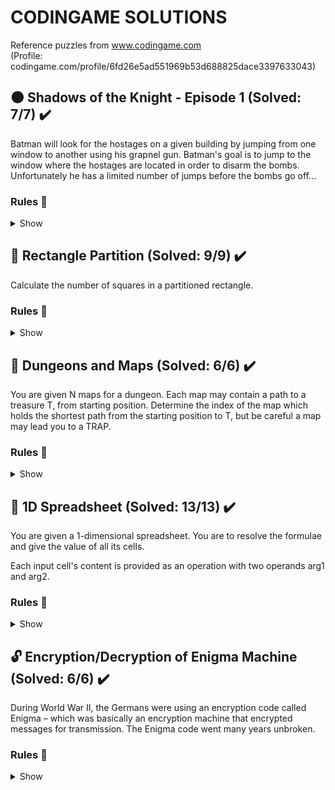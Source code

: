 # CODINGAME SOLUTIONS

Reference puzzles from www.codingame.com  
(Profile: codingame.com/profile/6fd26e5ad551969b53d688825dace3397633043)

## :new_moon: Shadows of the Knight - Episode 1 (Solved: 7/7) :heavy_check_mark:

Batman will look for the hostages on a given building by jumping from one window to another using his grapnel gun. Batman's goal is to jump to the window where the hostages are located in order to disarm the bombs. Unfortunately he has a limited number of jumps before the bombs go off...

### Rules :book:

<details>
  <summary>Show</summary>

Before each jump, the heat-signature device will provide Batman with the direction of the bombs based on Batman current position:  
  
U (Up)  
UR (Up-Right)  
R (Right)  
DR (Down-Right)  
D (Down)  
DL (Down-Left)  
L (Left)  
UL (Up-Left)  

Your mission is to program the device so that it indicates the location of the next window Batman should jump to in order to reach the bombs' room as soon as possible.

Buildings are represented as a rectangular array of windows, the window in the top left corner of the building is at index (0,0).

</details>

## :black_square_button: Rectangle Partition (Solved: 9/9) :heavy_check_mark:

Calculate the number of squares in a partitioned rectangle.

### Rules :book:

<details>
  <summary>Show</summary>

There is a rectangle of given width w and height h.  
  
On the width side, you are given a list of measurements.  
On the height side, you are given another list of measurements.  
  
Draw perpendicular lines from the measurements to partition the rectangle into smaller rectangles.
  
In all sub-rectangles (include the combinations of smaller rectangles), how many of them are squares?

</details>

## :twisted_rightwards_arrows: Dungeons and Maps (Solved: 6/6) :heavy_check_mark:

You are given N maps for a dungeon. Each map may contain a path to a treasure T, from starting position. Determine the index of the map which holds the shortest path from the starting position to T, but be careful a map may lead you to a TRAP.

### Rules :book:

<details>
  <summary>Show</summary>

A path is marked on the map with ^, v, <, > symbols, each corresponding to UP, DOWN, LEFT, RIGHT directions respectively, i.e. each symbol shows you the next cell to move on.  
  
A valid path must start from [ startRow; startCol ] and end on T.  
  
The path length is the count of direction symbols plus 1, for the T cell.

</details>

## :page_with_curl: 1D Spreadsheet (Solved: 13/13) :heavy_check_mark:

You are given a 1-dimensional spreadsheet. You are to resolve the formulae and give the value of all its cells.  
  
Each input cell's content is provided as an operation with two operands arg1 and arg2.

### Rules :book:

<details>
  <summary>Show</summary>

There are 4 types of operations:  
VALUE arg1 arg2: The cell's value is arg1, (arg2 is not used and will be "_" to aid parsing).  
ADD arg1 arg2: The cell's value is arg1 + arg2.  
SUB arg1 arg2: The cell's value is arg1 - arg2.  
MULT arg1 arg2: The cell's value is arg1 × arg2.  
  
Arguments can be of two types:  
• __Reference__ $ref: If an argument starts with a dollar sign, it is a interpreted as a reference and its value is equal to the value of the cell by that number ref, 0-indexed.  
For example, "$0" will have the value of the result of the first cell.  
Note that a cell can reference a cell after itself!  
  
• __Value__ val: If an argument is a pure number, its value is val.  
For example: "3" will have the value 3.  
  
There won't be any cyclic references: a cell that reference itself or a cell that references it, directly or indirectly.

</details>

## :unlock: Encryption/Decryption of Enigma Machine (Solved: 6/6) :heavy_check_mark:

During World War II, the Germans were using an encryption code called Enigma – which was basically an encryption machine that encrypted messages for transmission. The Enigma code went many years unbroken.

### Rules :book:

<details>
  <summary>Show</summary>

Here's How the basic machine works:<br>
<br>
First Caesar shift is applied using an incrementing number:<br>
If String is AAA and starting number is 4 then output will be EFG.<br>
A + 4 = E<br>
A + 4 + 1 = F<br>
A + 4 + 1 + 1 = G<br>
<br>
Now map EFG to first ROTOR such as:<br>
ABCDEFGHIJKLMNOPQRSTUVWXYZ<br>
BDFHJLCPRTXVZNYEIWGAKMUSQO<br>
So EFG becomes JLC. Then it is passed through 2 more rotors to get the final value.<br>
<br>
If the second ROTOR is AJDKSIRUXBLHWTMCQGZNPYFVOE, we apply the substitution step again thus:<br>
ABCDEFGHIJKLMNOPQRSTUVWXYZ<br>
AJDKSIRUXBLHWTMCQGZNPYFVOE<br>
So JLC becomes BHD.<br>
<br>
If the third ROTOR is EKMFLGDQVZNTOWYHXUSPAIBRCJ, then the final substitution is:<br>
ABCDEFGHIJKLMNOPQRSTUVWXYZ<br>
EKMFLGDQVZNTOWYHXUSPAIBRCJ<br>
So BHD becomes KQF.<br>
<br>
Final output is sent via Radio Transmitter.<br>

</details>